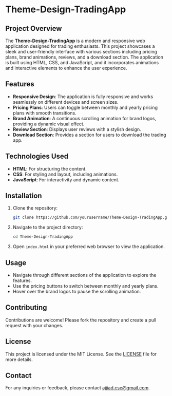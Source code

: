 # Theme-Design-TradingApp

## Project Overview

The **Theme-Design-TradingApp** is a modern and responsive web application designed for trading enthusiasts. This project showcases a sleek and user-friendly interface with various sections including pricing plans, brand animations, reviews, and a download section. The application is built using HTML, CSS, and JavaScript, and it incorporates animations and interactive elements to enhance the user experience.

## Features

- **Responsive Design**: The application is fully responsive and works seamlessly on different devices and screen sizes.
- **Pricing Plans**: Users can toggle between monthly and yearly pricing plans with smooth transitions.
- **Brand Animation**: A continuous scrolling animation for brand logos, providing a dynamic visual effect.
- **Review Section**: Displays user reviews with a stylish design.
- **Download Section**: Provides a section for users to download the trading app.

## Technologies Used

- **HTML**: For structuring the content.
- **CSS**: For styling and layout, including animations.
- **JavaScript**: For interactivity and dynamic content.

## Installation

1. Clone the repository:
    ```sh
    git clone https://github.com/yourusername/Theme-Design-TradingApp.git
    ```
2. Navigate to the project directory:
    ```sh
    cd Theme-Design-TradingApp
    ```
3. Open `index.html` in your preferred web browser to view the application.

## Usage

- Navigate through different sections of the application to explore the features.
- Use the pricing buttons to switch between monthly and yearly plans.
- Hover over the brand logos to pause the scrolling animation.

## Contributing

Contributions are welcome! Please fork the repository and create a pull request with your changes.

## License

This project is licensed under the MIT License. See the [LICENSE](LICENSE) file for more details.

## Contact

For any inquiries or feedback, please contact [ajjiad.cse@gmail.com](mailto:ajjiad.cse@gmail.com).
